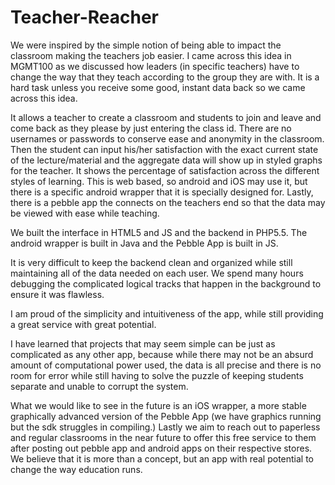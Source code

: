 # Teacher-Reacher
We were inspired by the simple notion of being able to impact the classroom making the teachers job easier. I came across this idea in MGMT100 as we discussed how leaders (in specific teachers) have to change the way that they teach according to the group they are with. It is a hard task unless you receive some good, instant data back so we came across this idea.

It allows a teacher to create a classroom and students to join and leave and come back as they please by just entering the class id. There are no usernames or passwords to conserve ease and anonymity in the classroom. Then the student can input his/her satisfaction with the exact current state of the lecture/material and the aggregate data will show up in styled graphs for the teacher. It shows the percentage of satisfaction across the different styles of learning. This is web based, so android and iOS may use it, but there is a specific android wrapper that it is specially designed for. Lastly, there is a pebble app the connects on the teachers end so that the data may be viewed with ease while teaching.

We built the interface in HTML5 and JS and the backend in PHP5.5. The android wrapper is built in Java and the Pebble App is built in JS.

It is very difficult to keep the backend clean and organized while still maintaining all of the data needed on each user. We spend many hours debugging the complicated logical tracks that happen in the background to ensure it was flawless.

I am proud of the simplicity and intuitiveness of the app, while still providing a great service with great potential.

I have learned that projects that may seem simple can be just as complicated as any other app, because while there may not be an absurd amount of computational power used, the data is all precise and there is no room for error while still having to solve the puzzle of keeping students separate and unable to corrupt the system.

What we would like to see in the future is an iOS wrapper, a more stable graphically advanced version of the Pebble App (we have graphics running but the sdk struggles in compiling.) Lastly we aim to reach out to paperless and regular classrooms in the near future to offer this free service to them after posting out pebble app and android apps on their respective stores. We believe that it is more than a concept, but an app with real potential to change the way education runs.
